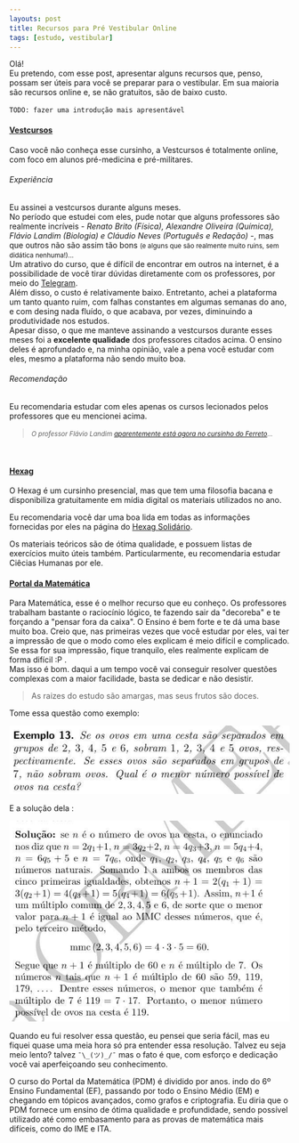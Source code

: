 ```yaml
---
layouts: post
title: Recursos para Pré Vestibular Online
tags: [estudo, vestibular]
---
```



Olá! <br/>
Eu pretendo, com esse post, apresentar alguns recursos que, penso, possam ser úteis para você se preparar para o vestibular. Em sua maioria são recursos online e, se não gratuitos, são de baixo custo.

`TODO: fazer uma introdução mais apresentável`

#### [Vestcursos](http://www.vestcursos.com/)

Caso você não conheça esse cursinho, a Vestcursos é totalmente online, com foco em alunos pré-medicina e pré-militares. <br/>

###### Experiência

Eu assinei a vestcursos durante alguns meses. <br/>
No período que estudei com eles, pude notar que alguns professores são realmente incríveis <i>- Renato Brito (Física), Alexandre Oliveira (Química), Flávio Landim (Biologia) e Cláudio Neves (Português e Redação) -</i>, mas que outros não são assim tão bons <small>(e alguns que são realmente muito ruins, sem didática nenhuma!)...</small> <br/>
Um atrativo do curso, que é difícil de encontrar em outros na internet, é a possibilidade de você tirar dúvidas diretamente com os professores, por meio do [Telegram](https://telegram.org/). <br/>
Além disso, o custo é relativamente baixo. Entretanto, achei a plataforma um tanto quanto ruim, com falhas constantes em algumas semanas do ano, e com desing nada fluído, o que acabava, por vezes, diminuindo a produtividade nos estudos. <br/>
Apesar disso, o que me manteve assinando a vestcursos durante esses meses foi a <b>excelente qualidade</b> dos professores citados acima. O ensino deles é aprofundado e, na minha opinião, vale a pena você estudar com eles, mesmo a plataforma não sendo muito boa.

###### Recomendação

Eu recomendaria estudar com eles apenas os cursos lecionados pelos professores que eu mencionei acima.
> <small><i>O professor Flávio Landim [aparentemente está agora no cursinho do Ferreto](https://professorferretto.com.br/)...</i></small>

<br/>

#### [Hexag](https://www.cursinhoparamedicina.com.br/)

O Hexag é um cursinho presencial, mas que tem uma filosofia bacana e disponibiliza gratuitamente em mídia digital os materiais utilizados no ano. 

Eu recomendaria você dar uma boa lida em todas as informações fornecidas por eles na página do [Hexag Solidário](https://www.cursinhoparamedicina.com.br/hexag-solidario/).

Os materiais teóricos são de ótima qualidade, e possuem listas de exercícios muito úteis também.
Particularmente, eu recomendaria estudar Ciêcias Humanas por ele.

#### [Portal da Matemática](https://portaldosaber.obmep.org.br/index.php/site/index?a=1)

Para Matemática, esse é o melhor recurso que eu conheço.
Os professores trabalham bastante o raciocínio lógico, te fazendo sair da "decoreba" e te forçando a "pensar fora da caixa". 
O Ensino é bem forte e te dá uma base muito boa. 
Creio que, nas primeiras vezes que você estudar por eles, vai ter a impressão de que o modo como eles explicam é meio difícil e complicado. Se essa for sua impressão, fique tranquilo, eles realmente explicam de forma difícil :P .<br/>
Mas isso é bom. daqui a um tempo você vai conseguir resolver questões complexas com a maior facilidade, basta se dedicar e não desistir. 

> As raizes do estudo são amargas, mas seus frutos são doces.

Tome essa questão como exemplo:

![pdm_question](/img/pdm_question_ex.jpg)

E a solução dela :

![pdm_question](/img/pdm_question_ex_solution.jpg)

Quando eu fui resolver essa questão, eu pensei que seria fácil, mas eu fiquei quase uma meia hora só pra entender essa resolução. Talvez eu seja meio lento? talvez `¯\_(ツ)_/¯` mas o fato é que, com esforço e dedicação você vai aperfeiçoando seu conhecimento.
<br/>

O curso do Portal da Matemática (PDM) é dividido por anos. indo do 6º Ensino Fundamental (EF), passando por todo o Ensino Médio (EM) e chegando em tópicos avançados, como grafos e criptografia. Eu diria que o PDM fornece um ensino de ótima qualidade e profundidade, sendo possível utilizado até como embasamento para as provas de matemática mais difíceis, como do IME e ITA.


